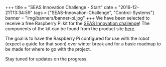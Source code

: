 +++
title = "SEAS Innovation Challenge - Start"
date = "2016-12-21T13:34:59"
tags = ["SEAS-Innovation-Challenge", "Control-Systems"]
banner = "img/banners/banner-pi.jpg"
+++
We have been selected to receive a free Raspberry Pi kit for the [SEAS Innovation challenge](https://www.seas.gwu.edu/seas-innovation-challenge)! The components of the kit can be found from the product site [here](http://viaboot.com/raspberrypi/p3-ultimate.html).

The goal is to have the Raspberry Pi configured for use with the robot (expect a guide for that soon) over winter break and for a basic roadmap to be made for where to go with the project.

Stay tuned for updates on the progress.